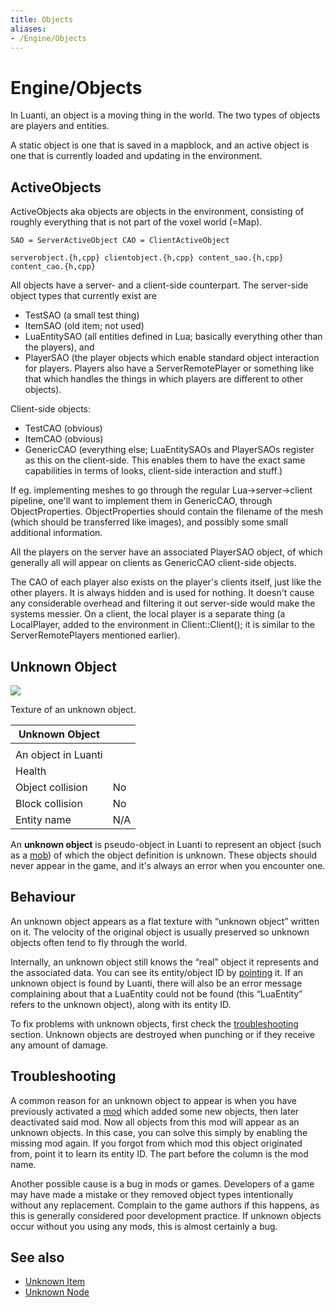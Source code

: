 ```yaml
---
title: Objects
aliases:
- /Engine/Objects
---
```


# Engine/Objects
In Luanti, an object is a moving thing in the world. The two types of objects are players and entities.

A static object is one that is saved in a mapblock, and an active object is one that is currently loaded and updating in the environment.

ActiveObjects
-------------

ActiveObjects aka objects are objects in the environment, consisting of roughly everything that is not part of the voxel world (=Map).

`SAO = ServerActiveObject CAO = ClientActiveObject`

`serverobject.{h,cpp} clientobject.{h,cpp} content_sao.{h,cpp} content_cao.{h,cpp}`

All objects have a server- and a client-side counterpart. The server-side object types that currently exist are

* TestSAO (a small test thing)
* ItemSAO (old item; not used)
* LuaEntitySAO (all entities defined in Lua; basically everything other than the players), and
* PlayerSAO (the player objects which enable standard object interaction for players. Players also have a ServerRemotePlayer or something like that which handles the things in which players are different to other objects).

Client-side objects:

* TestCAO (obvious)
* ItemCAO (obvious)
* GenericCAO (everything else; LuaEntitySAOs and PlayerSAOs register as this on the client-side. This enables them to have the exact same capabilities in terms of looks, client-side interaction and stuff.)

If eg. implementing meshes to go through the regular Lua->server->client pipeline, one'll want to implement them in GenericCAO, through ObjectProperties. ObjectProperties should contain the filename of the mesh (which should be transferred like images), and possibly some small additional information.

All the players on the server have an associated PlayerSAO object, of which generally all will appear on clients as GenericCAO client-side objects.

The CAO of each player also exists on the player's clients itself, just like the other players. It is always hidden and is used for nothing. It doesn't cause any considerable overhead and filtering it out server-side would make the systems messier. On a client, the local player is a separate thing (a LocalPlayer, added to the environment in Client::Client(); it is similar to the ServerRemotePlayers mentioned earlier).

## Unknown Object

![](/images/Unknown_Object.png)

Texture of an unknown object.

|Unknown Object     |   |
|-------------------|---|
|                   |   |
|An object in Luanti|   |
|Health             |   |
|Object collision   |No |
|Block collision    |No |
|Entity name        |N/A|


An **unknown object** is pseudo-object in Luanti to represent an object (such as a [mob](/Mobs)) of which the object definition is unknown. These objects should never appear in the game, and it's always an error when you encounter one.

Behaviour
---------

An unknown object appears as a flat texture with “unknown object” written on it. The velocity of the original object is usually preserved so unknown objects often tend to fly through the world.

Internally, an unknown object still knows the “real” object it represents and the associated data. You can see its entity/object ID by [pointing](/pointing) it. If an unknown object is found by Luanti, there will also be an error message complaining about that a LuaEntity could not be found (this “LuaEntity” refers to the unknown object), along with its entity ID.

To fix problems with unknown objects, first check the [troubleshooting](/troubleshooting) section. Unknown objects are destroyed when punching or if they receive any amount of damage.

Troubleshooting
---------------

A common reason for an unknown object to appear is when you have previously activated a [mod](/mods) which added some new objects, then later deactivated said mod. Now all objects from this mod will appear as an unknown objects. In this case, you can solve this simply by enabling the missing mod again. If you forgot from which mod this object originated from, point it to learn its entity ID. The part before the column is the mod name.

Another possible cause is a bug in mods or games. Developers of a game may have made a mistake or they removed object types intentionally without any replacement. Complain to the game authors if this happens, as this is generally considered poor development practice. If unknown objects occur without you using any mods, this is almost certainly a bug.

See also
--------

*   [Unknown Item](/items#unknown-item)
*   [Unknown Node](/nodes#unknown-node)
